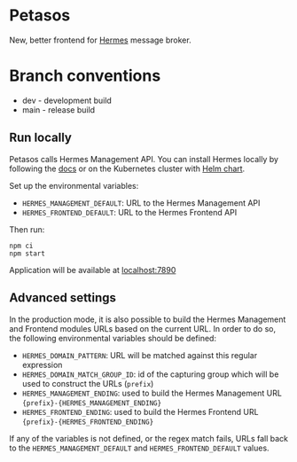 # Petasos

New, better frontend for [Hermes](https://github.com/allegro/hermes) message broker.

# Branch conventions
 - dev - development build
 - main - release build

## Run locally

Petasos calls Hermes Management API. You can install Hermes locally by following the [docs](https://hermes-pubsub.readthedocs.io) 
or on the Kubernetes cluster with [Helm chart](https://artifacthub.io/packages/helm/touk/hermes).

Set up the environmental variables:
 - `HERMES_MANAGEMENT_DEFAULT`: URL to the Hermes Management API
 - `HERMES_FRONTEND_DEFAULT`: URL to the Hermes Frontend API
 
Then run:
```
npm ci
npm start
```

Application will be available at [localhost:7890](http://localhost:7890)

## Advanced settings

In the production mode, it is also possible to build the Hermes Management and Frontend modules 
URLs based on the current URL. In order to do so, the following environmental variables should be defined:
 - `HERMES_DOMAIN_PATTERN`: URL will be matched against this regular expression
 - `HERMES_DOMAIN_MATCH_GROUP_ID`: id of the capturing group which will be used to construct the URLs (`prefix`)
 - `HERMES_MANAGEMENT_ENDING`: used to build the Hermes Management URL `{prefix}-{HERMES_MANAGEMENT_ENDING}`
 - `HERMES_FRONTEND_ENDING`: used to build the Hermes Frontend URL `{prefix}-{HERMES_FRONTEND_ENDING}`

If any of the variables is not defined, or the regex match fails, URLs fall back to the 
`HERMES_MANAGEMENT_DEFAULT` and `HERMES_FRONTEND_DEFAULT` values.

